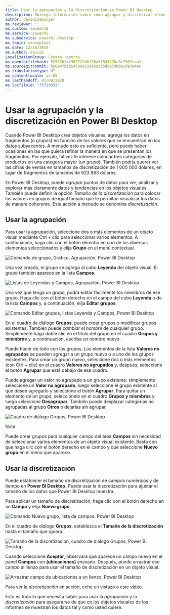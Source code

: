 ```yaml
---
title: Usar la agrupación y la discretización en Power BI Desktop
description: Obtenga información sobre cómo agrupar y discretizar elementos en Power BI Desktop.
author: davidiseminger
ms.reviewer: ''
ms.custom: seodec18
ms.service: powerbi
ms.subservice: powerbi-desktop
ms.topic: conceptual
ms.date: 12/18/2019
ms.author: davidi
LocalizationGroup: Create reports
ms.openlocfilehash: 525f7bf4c967722d8f98a9184127bc8c7907cea1
ms.sourcegitcommit: b68a47b1854588a319a5a2d5d6a79bba2da3a4e6
ms.translationtype: HT
ms.contentlocale: es-ES
ms.lasthandoff: 01/08/2020
ms.locfileid: "75729932"
---
```

# <a name="use-grouping-and-binning-in-power-bi-desktop"></a>Usar la agrupación y la discretización en Power BI Desktop
Cuando Power BI Desktop crea objetos visuales, agrega los datos en fragmentos (o grupos) en función de los valores que se encuentran en los datos subyacentes. A menudo esto es suficiente, pero puede haber ocasiones en las que quiera refinar la manera en que se presentan los fragmentos. Por ejemplo, tal vez le interese colocar tres categorías de productos en una categoría mayor (un *grupo*). También podría querer ver las cifras de ventas en tamaños de discretización de 1 000 000 dólares, en lugar de fragmentos de tamaños de 923 983 dólares.

En Power BI Desktop, puede *agrupar* puntos de datos para ver, analizar y explorar más claramente datos y tendencias en los objetos visuales. También puede definir la opción *Tamaño de la discretización* para colocar los valores en grupos de igual tamaño que le permitan visualizar los datos de manera coherente. Esta acción a menudo se denomina *discretización*.

## <a name="using-grouping"></a>Usar la agrupación
Para usar la agrupación, seleccione dos o más elementos de un objeto visual mediante Ctrl + clic para seleccionar varios elementos. A continuación, haga clic con el botón derecho en uno de los diversos elementos seleccionados y elija **Grupo** en el menú contextual.

![Comando de grupo, Gráfico, Agrupación, Power BI Desktop](media/desktop-grouping-and-binning/grouping-binning_1.png)

Una vez creado, el grupo se agrega al cubo **Leyenda** del objeto visual. El grupo también aparece en la lista **Campos**.

![Listas de Leyendas y Campos, Agrupación, Power BI Desktop](media/desktop-grouping-and-binning/grouping-binning_2.png)

Una vez que tenga un grupo, podrá editar fácilmente los miembros de ese grupo. Haga clic con el botón derecho en el campo del cubo **Leyenda** o de la lista **Campos** y, a continuación, elija **Editar grupos**.

![Comando Editar grupos, listas Leyenda y Campos, Power BI Desktop](media/desktop-grouping-and-binning/grouping-binning_3.png)

En el cuadro de diálogo **Grupos**, puede crear grupos o modificar grupos existentes. También puede *cambiar el nombre* de cualquier grupo. Simplemente haga doble clic en el título del grupo en el cuadro **Grupos y miembros** y, a continuación, escriba un nombre nuevo.

Puede hacer de todo con los grupos. Los elementos de la lista **Valores no agrupados** se pueden agregar a un grupo nuevo o a uno de los grupos existentes. Para crear un grupo nuevo, seleccione dos o más elementos (con Ctrl + clic) en el cuadro **Valores no agrupados** y, después, seleccione el botón **Agrupar** que está debajo de ese cuadro.

Puede agregar un valor no agrupado a un grupo existente: simplemente seleccione un **Valor no agrupado**, luego seleccione el grupo existente al que desee agregarlo y seleccione el botón **Agrupar**. Para quitar un elemento de un grupo, selecciónelo en el cuadro **Grupos y miembros** y luego seleccione **Desagrupar**. También puede desplazar categorías no agrupadas al grupo **Otros** o dejarlas sin agrupar.

![Cuadro de diálogo Grupos, Power BI Desktop](media/desktop-grouping-and-binning/grouping-binning_4.png)

> [!NOTE]
> Puede crear grupos para cualquier campo del área **Campos** sin necesidad de seleccionar varios elementos de un objeto visual existente. Basta con que haga clic con el botón derecho en el campo y que seleccione **Nuevo grupo** en el menú que aparece.

## <a name="using-binning"></a>Usar la discretización
Puede establecer el tamaño de discretización de campos numéricos y de tiempo en **Power BI Desktop.** Puede usar la discretización para ajustar el tamaño de los datos que Power BI Desktop muestra.

Para aplicar un tamaño de discretización, haga clic con el botón derecho en un **Campo** y elija **Nuevo grupo**.

![Comando Nuevo grupo, lista de campos, Power BI Desktop](media/desktop-grouping-and-binning/grouping-binning_5.png)

En el cuadro de diálogo **Grupos**, establezca el **Tamaño de la discretización** hasta el tamaño que quiera.

![Tamaño de la discretización, cuadro de diálogo Grupos, Power BI Desktop](media/desktop-grouping-and-binning/grouping-binning_6.png)

Cuando seleccione **Aceptar**, observará que aparece un campo nuevo en el panel **Campos** con **(ubicaciones)** anexado. Después, puede arrastrar ese campo al lienzo para usar el tamaño de discretización en un objeto visual.

![Arrastrar campo de ubicaciones a un lienzo, Power BI Desktop](media/desktop-grouping-and-binning/grouping-binning_7.png)

Para ver la *discretización* en acción, eche un vistazo a este [vídeo](https://www.youtube.com/watch?v=BRvdZSfO0DY).

Esto es todo lo que necesita saber para usar la *agrupación* y la *discretización* para asegurarse de que en los objetos visuales de los informes se muestran los datos tal y como usted quiere.
